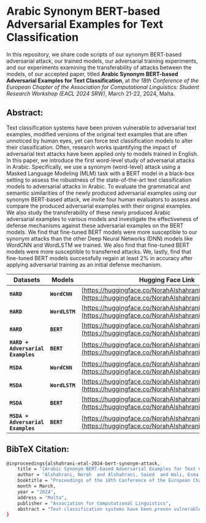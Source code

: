 # Arabic Synonym BERT-based Adversarial Examples for Text Classification

In this repository, we share code scripts of our synonym BERT-based adversarial attack, our trained models, our adversarial training experiments, and our experiments examining the transferability of attacks between the models, of our accepted paper, titled **Arabic Synonym BERT-based Adversarial Examples for Text Classification**, at *the 18th Conference of the European Chapter of the Association for Computational Linguistics: Student Research Workshop  (EACL 2024 SRW)*, March 21-22, 2024, Malta. 

## Abstract:


Text classification systems have been proven vulnerable to adversarial text examples, modified versions of the original text examples that are often unnoticed by human eyes, yet can force text classification models to alter their classification. Often, research works quantifying the impact of adversarial text attacks have been applied only to models trained in English. In this paper, we introduce the first word-level study of adversarial attacks in Arabic. Specifically, we use a synonym (word-level) attack using a Masked Language Modeling (MLM) task with a BERT model in a black-box setting to assess the robustness of the state-of-the-art text classification models to adversarial attacks in Arabic. To evaluate the grammatical and semantic similarities of the newly produced adversarial examples using our synonym BERT-based attack, we invite four human evaluators to assess and compare the produced adversarial examples with their original examples. We also study the transferability of these newly produced Arabic adversarial examples to various models and investigate the effectiveness of defense mechanisms against these adversarial examples on the BERT models. We find that fine-tuned BERT models were more susceptible to our synonym attacks than the other Deep Neural Networks (DNN) models like WordCNN and WordLSTM we trained. We also find that fine-tuned BERT models were more susceptible to transferred attacks. We, lastly, find that fine-tuned BERT models successfully regain at least 2% in accuracy after applying adversarial training as an initial defense mechanism.


|    Datasets     |     Models    |      Hugging Face Link     |
|---------------- | ------------- | -------------- |
|     **`HARD`**    |    **`WordCNN`**   | [https://huggingface.co/NorahAlshahrani/2dCNNhard](https://huggingface.co/NorahAlshahrani/2dCNNhard)  |
|     **`HARD`**    |   **`WordLSTM`**    | [https://huggingface.co/NorahAlshahrani/biLSTMhard](https://huggingface.co/NorahAlshahrani/biLSTMhard)|
|     **`HARD`**    |     **`BERT`**      | [https://huggingface.co/NorahAlshahrani/BERThard](https://huggingface.co/NorahAlshahrani/BERThard)    |
|**`HARD + Adversarial Examples`**|   **`BERT`**  |[https://huggingface.co/NorahAlshahrani/Adv_BERT_Hard](https://huggingface.co/NorahAlshahrani/Adv_BERT_Hard) |
|     **`MSDA`**    |   **`WordCNN`**     | [https://huggingface.co/NorahAlshahrani/2dCNNmsda](https://huggingface.co/NorahAlshahrani/2dCNNmsda)  |           
|     **`MSDA`**    |   **`WordLSTM`**    | [https://huggingface.co/NorahAlshahrani/biLSTMmsda](https://huggingface.co/NorahAlshahrani/biLSTMmsda)|
|     **`MSDA`**    |     **`BERT`**      | [https://huggingface.co/NorahAlshahrani/BERTmsda](https://huggingface.co/NorahAlshahrani/BERTmsda)    |
|**`MSDA + Adversarial Examples`**|   **`BERT`**  | [https://huggingface.co/NorahAlshahrani/Adv_BERT_msda](https://huggingface.co/NorahAlshahrani/Adv_BERT_msda) |


## BibTeX Citation:
```bash
@inproceedings{alshahrani-etal-2024-bert-synonym-attack,
    title = "{Arabic Synonym BERT-based Adversarial Examples for Text Classification}",
    author = "Alshahrani, Norah  and Alshahrani, Saied  and Wali, Esma  and Matthews, Jeanna ",
    booktitle = "Proceedings of the 18th Conference of the European Chapter of the Association for Computational Linguistics: Student Research Workshop",
    month = March,
    year = "2024",
    address = "Malta",
    publisher = "Association for Computational Linguistics",
    abstract = "Text classification systems have been proven vulnerable to adversarial text examples, modified versions of the original text examples that are often unnoticed by human eyes, yet can force text classification models to alter their classification. Often, research works quantifying the impact of adversarial text attacks have been applied only to models trained in English. In this paper, we introduce the first word-level study of adversarial attacks in Arabic. Specifically, we use a synonym (word-level) attack using a Masked Language Modeling (MLM) task with a BERT model in a black-box setting to assess the robustness of the state-of-the-art text classification models to adversarial attacks in Arabic. To evaluate the grammatical and semantic similarities of the newly produced adversarial examples using our synonym BERT-based attack, we invite four human evaluators to assess and compare the produced adversarial examples with their original examples. We also study the transferability of these newly produced Arabic adversarial examples to various models and investigate the effectiveness of defense mechanisms against these adversarial examples on the BERT models. We find that fine-tuned BERT models were more susceptible to our synonym attacks than the other Deep Neural Networks (DNN) models like WordCNN and WordLSTM we trained. We also find that fine-tuned BERT models were more susceptible to transferred attacks. We, lastly, find that fine-tuned BERT models successfully regain at least 2% in accuracy after applying adversarial training as an initial defense mechanism.",
}
```
